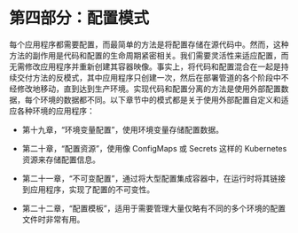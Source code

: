 # 第四部分：配置模式

每个应用程序都需要配置，而最简单的方法是将配置存储在源代码中。然而，这种方法的副作用是代码和配置的生命周期紧密相关。我们需要灵活性来适应配置，而无需修改应用程序并重新创建其容器映像。事实上，将代码和配置混合在一起是持续交付方法的反模式，其中应用程序只创建一次，然后在部署管道的各个阶段中不经修改地移动，直到达到生产环境。实现代码和配置分离的方法是使用外部配置数据，每个环境的数据都不同。以下章节中的模式都是关于使用外部配置自定义和适应各种环境的应用程序：

+   第十九章，“环境变量配置”，使用环境变量存储配置数据。

+   第二十章，“配置资源”，使用像 ConfigMaps 或 Secrets 这样的 Kubernetes 资源来存储配置信息。

+   第二十一章，“不可变配置”，通过将大型配置集成容器中，在运行时将其链接到应用程序，实现了配置的不可变性。

+   第二十二章，“配置模板”，适用于需要管理大量仅略有不同的多个环境的配置文件时非常有用。
